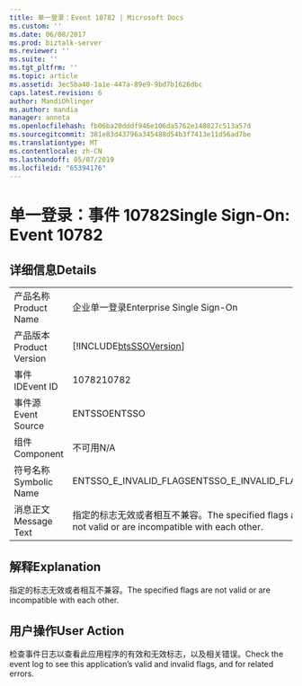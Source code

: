 ```yaml
---
title: 单一登录：Event 10782 | Microsoft Docs
ms.custom: ''
ms.date: 06/08/2017
ms.prod: biztalk-server
ms.reviewer: ''
ms.suite: ''
ms.tgt_pltfrm: ''
ms.topic: article
ms.assetid: 3ec5ba40-1a1e-447a-89e9-9bd7b1626dbc
caps.latest.revision: 6
author: MandiOhlinger
ms.author: mandia
manager: anneta
ms.openlocfilehash: fb06ba20dddf946e106da5762e140827c513a57d
ms.sourcegitcommit: 381e83d43796a345488d54b3f7413e11d56ad7be
ms.translationtype: MT
ms.contentlocale: zh-CN
ms.lasthandoff: 05/07/2019
ms.locfileid: "65394176"
---
```

# <a name="single-sign-on-event-10782"></a><span data-ttu-id="58b4e-102">单一登录：事件 10782</span><span class="sxs-lookup"><span data-stu-id="58b4e-102">Single Sign-On: Event 10782</span></span>
## <a name="details"></a><span data-ttu-id="58b4e-103">详细信息</span><span class="sxs-lookup"><span data-stu-id="58b4e-103">Details</span></span>  
  
|                 |                                                                        |
|-----------------|------------------------------------------------------------------------|
|  <span data-ttu-id="58b4e-104">产品名称</span><span class="sxs-lookup"><span data-stu-id="58b4e-104">Product Name</span></span>   |                       <span data-ttu-id="58b4e-105">企业单一登录</span><span class="sxs-lookup"><span data-stu-id="58b4e-105">Enterprise Single Sign-On</span></span>                        |
| <span data-ttu-id="58b4e-106">产品版本</span><span class="sxs-lookup"><span data-stu-id="58b4e-106">Product Version</span></span> |       [!INCLUDE[btsSSOVersion](../includes/btsssoversion-md.md)]       |
|    <span data-ttu-id="58b4e-107">事件 ID</span><span class="sxs-lookup"><span data-stu-id="58b4e-107">Event ID</span></span>     |                                 <span data-ttu-id="58b4e-108">10782</span><span class="sxs-lookup"><span data-stu-id="58b4e-108">10782</span></span>                                  |
|  <span data-ttu-id="58b4e-109">事件源</span><span class="sxs-lookup"><span data-stu-id="58b4e-109">Event Source</span></span>   |                                 <span data-ttu-id="58b4e-110">ENTSSO</span><span class="sxs-lookup"><span data-stu-id="58b4e-110">ENTSSO</span></span>                                 |
|    <span data-ttu-id="58b4e-111">组件</span><span class="sxs-lookup"><span data-stu-id="58b4e-111">Component</span></span>    |                                  <span data-ttu-id="58b4e-112">不可用</span><span class="sxs-lookup"><span data-stu-id="58b4e-112">N/A</span></span>                                   |
|  <span data-ttu-id="58b4e-113">符号名称</span><span class="sxs-lookup"><span data-stu-id="58b4e-113">Symbolic Name</span></span>  |                         <span data-ttu-id="58b4e-114">ENTSSO_E_INVALID_FLAGS</span><span class="sxs-lookup"><span data-stu-id="58b4e-114">ENTSSO_E_INVALID_FLAGS</span></span>                         |
|  <span data-ttu-id="58b4e-115">消息正文</span><span class="sxs-lookup"><span data-stu-id="58b4e-115">Message Text</span></span>   | <span data-ttu-id="58b4e-116">指定的标志无效或者相互不兼容。</span><span class="sxs-lookup"><span data-stu-id="58b4e-116">The specified flags are not valid or are incompatible with each other.</span></span> |
  
## <a name="explanation"></a><span data-ttu-id="58b4e-117">解释</span><span class="sxs-lookup"><span data-stu-id="58b4e-117">Explanation</span></span>  
 <span data-ttu-id="58b4e-118">指定的标志无效或者相互不兼容。</span><span class="sxs-lookup"><span data-stu-id="58b4e-118">The specified flags are not valid or are incompatible with each other.</span></span>  
  
## <a name="user-action"></a><span data-ttu-id="58b4e-119">用户操作</span><span class="sxs-lookup"><span data-stu-id="58b4e-119">User Action</span></span>  
 <span data-ttu-id="58b4e-120">检查事件日志以查看此应用程序的有效和无效标志，以及相关错误。</span><span class="sxs-lookup"><span data-stu-id="58b4e-120">Check the event log to see this application’s valid and invalid flags, and for related errors.</span></span>